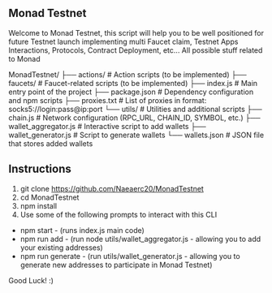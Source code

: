 ## Monad Testnet

Welcome to Monad Testnet, this script will help you to be well positioned for future Testnet launch implementing multi Faucet claim,
Testnet Apps Interactions, Protocols, Contract Deployment, etc... All possible stuff related to Monad

MonadTestnet/
├── actions/            # Action scripts (to be implemented)
├── faucets/            # Faucet-related scripts (to be implemented)
├── index.js            # Main entry point of the project
├── package.json        # Dependency configuration and npm scripts
├── proxies.txt         # List of proxies in format: socks5://login:pass@ip:port
└── utils/              # Utilities and additional scripts
    ├── chain.js              # Network configuration (RPC_URL, CHAIN_ID, SYMBOL, etc.)
    ├── wallet_aggregator.js  # Interactive script to add wallets
    ├── wallet_generator.js   # Script to generate wallets
    └── wallets.json          # JSON file that stores added wallets

## Instructions

1. git clone https://github.com/Naeaerc20/MonadTestnet
2. cd MonadTestnet
3. npm install
4. Use some of the following prompts to interact with this CLI

- npm start - (runs index.js main code)
- npm run add - (run node utils/wallet_aggregator.js - allowing you to add your existing addresses)
- npm run generate - (run utils/wallet_generator.js - allowing you to generate new addresses to participate in Monad Testnet)

Good Luck! :)
